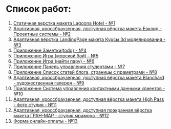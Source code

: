# Список работ: #
1. [Статичная верстка макета Lagoona Hotel - №1](https://github.com/Mikhail39yanov/my-works/tree/master/1 "Статичная верстка макета Lagoona Hotel - №1")
2. [Адаптивная, кроссбраузерная, доступная вёрстка макета Евклид - Проектные системы - №2](https://github.com/Mikhail39yanov/my-works/tree/master/2 "Адаптивная, кроссбраузерная, доступная вёрстка макета Евклид - Проектные системы - №2")
3. [Адаптивная вёрстка LandingPage макета Курсы 3d моделирования - №3](https://github.com/Mikhail39yanov/my-works/tree/master/3 "Адаптивная вёрстка LandingPage макета Курсы 3d моделирования - №3")
4. [Приложение Заметки(todo) - №4](https://github.com/Mikhail39yanov/my-works/tree/master/4 "Приложение Заметки(todo) - №4")
5. [Приложение Игра (морской бой) - №5](https://github.com/Mikhail39yanov/my-works/tree/master/5 "Приложение Игра (морской бой) - №5")
6. [Приложение Игра (найти пару) - №6](https://github.com/Mikhail39yanov/my-works/tree/master/6 "Приложение Игра (найти пару) - №6")
7. [Приложение Панель управления студентами - №7](https://github.com/Mikhail39yanov/my-works/tree/master/7 "Приложение Панель управления студентами - №7")
8. [Приложение Список статей блога, страницы с праметрами - №8](https://github.com/Mikhail39yanov/my-works/tree/master/8 "Приложение Список статей блога, страницы с праметрами - №8")
9. [Адаптивная, кроссбраузерная, доступная вёрстка макета Blanchard - художественная галерея - №9](https://github.com/Mikhail39yanov/my-works/tree/master/9 "Адаптивная, кроссбраузерная, доступная вёрстка макета Blanchard - художественная галерея - №9")
10. [Приложение Система управления контактными данными клиентов - №10](https://github.com/Mikhail39yanov/my-works/tree/master/10 "Приложение Система управления контактными данными клиентов - №10")
11. [Адаптивная, кроссбраузерная, доступная вёрстка макета High Pass - фото студия - №11](https://github.com/Mikhail39yanov/my-works/tree/master/11 "Адаптивная, кроссбраузерная, доступная вёрстка макета High Pass - фото студия - №11")
12. [Адаптивная, кроссбраузерная, доступная поэкранная вёрстка макета ГРАН-МАР - студия мрамора - №12](https://github.com/Mikhail39yanov/my-works/tree/master/12 "Адаптивная, кроссбраузерная, доступная поэкранная вёрстка макета ГРАН-МАР - студия мрамора - №12")
13. [Форма онлайн-оплаты - №13](https://github.com/Mikhail39yanov/my-works/tree/master/13 "Форма онлайн-оплаты - №13")
